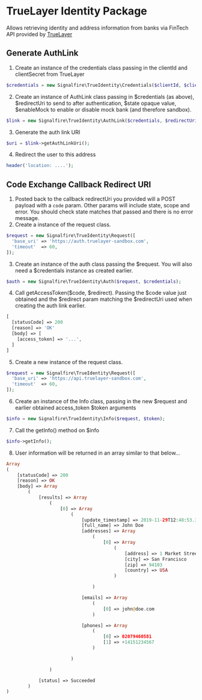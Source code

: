 # TrueLayer Identity Package

Allows retrieving identity and address information from banks via FinTech API provided by [TrueLayer](https://truelayer.com/)

## Generate AuthLink

1.  Create an instance of the credentials class passing in the clientId and clientSecret from TrueLayer

```php
$credentials = new Signalfire\TrueIdentity\Credentials($clientId, $clientSecret);
```

2.  Create an instance of AuthLink class passing in $credentials (as above), $redirectUri to send to after authentication, $state opaque value, $enableMock to enable or disable mock bank (and therefore sandbox).

```php
$link = new Signalfire\TrueIdentity\AuthLink($credentials, $redirectUri, $state, $enableMock);
```

3.  Generate the auth link URI

```php
$uri = $link->getAuthLinkUri();
```

4.  Redirect the user to this address

```php
header('location: ....');
```

## Code Exchange Callback Redirect URI

1.  Posted back to the callback redirectUri you provided will a POST payload with a ```code``` param. Other params will include state, scope and error. You should check state matches that passed and there is no error message.
2.  Create a instance of the request class.

```php
$request = new Signalfire\TrueIdentity\Request([
  'base_uri' => 'https://auth.truelayer-sandbox.com',
  'timeout'  => 60,
]);
```

3.  Create an instance of the auth class passing the $request. You will also need a $credentials instance as created earlier.

```php
$auth = new Signalfire\TrueIdentity\Auth($request, $credentials);
```

4.  Call getAccessToken($code, $redirect). Passing the $code value just obtained and the $redirect param matching the $redirectUri used when creating the auth link earlier. 

```php
[
  [statusCode] => 200
  [reason] => 'OK'
  [body] => [
    [access_token] => '...',
  ]
]
```

5.  Create a new instance of the request class.

```php
$request = new Signalfire\TrueIdentity\Request([
  'base_uri' => 'https://api.truelayer-sandbox.com',
  'timeout'  => 60,
]);
```

6.  Create an instance of the Info class, passing in the new $request and earlier obtained access_token $token arguments

```php
$info = new Signalfire\TrueIdentity\Info($request, $token);
```

7.  Call the getInfo() method on $info

```php
$info->getInfo();
```

8.  User information will be returned in an array similar to that below...

```php
Array
(
    [statusCode] => 200
    [reason] => OK
    [body] => Array
        (
            [results] => Array
                (
                    [0] => Array
                        (
                            [update_timestamp] => 2019-11-29T12:48:53.3016968Z
                            [full_name] => John Doe
                            [addresses] => Array
                                (
                                    [0] => Array
                                        (
                                            [address] => 1 Market Street
                                            [city] => San Francisco
                                            [zip] => 94103
                                            [country] => USA
                                        )

                                )

                            [emails] => Array
                                (
                                    [0] => john@doe.com
                                )

                            [phones] => Array
                                (
                                    [0] => 02079460581
                                    [1] => +14151234567
                                )

                        )

                )

            [status] => Succeeded
        )
)
```
